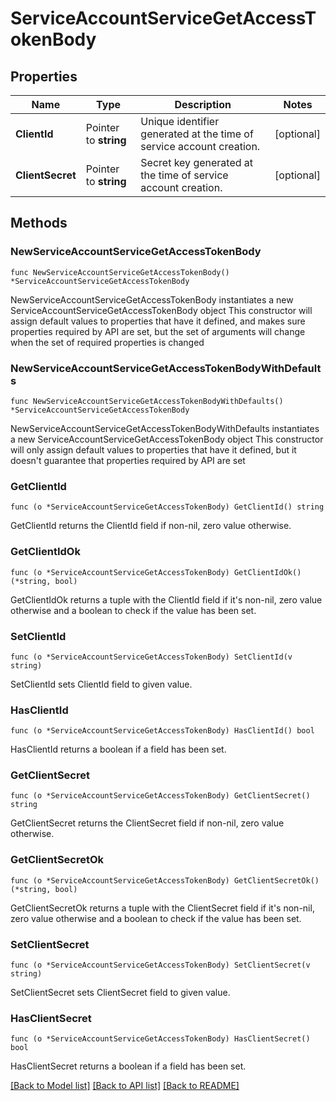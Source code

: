 # ServiceAccountServiceGetAccessTokenBody

## Properties

Name | Type | Description | Notes
------------ | ------------- | ------------- | -------------
**ClientId** | Pointer to **string** | Unique identifier generated at the time of service account creation. | [optional] 
**ClientSecret** | Pointer to **string** | Secret key generated at the time of service account creation. | [optional] 

## Methods

### NewServiceAccountServiceGetAccessTokenBody

`func NewServiceAccountServiceGetAccessTokenBody() *ServiceAccountServiceGetAccessTokenBody`

NewServiceAccountServiceGetAccessTokenBody instantiates a new ServiceAccountServiceGetAccessTokenBody object
This constructor will assign default values to properties that have it defined,
and makes sure properties required by API are set, but the set of arguments
will change when the set of required properties is changed

### NewServiceAccountServiceGetAccessTokenBodyWithDefaults

`func NewServiceAccountServiceGetAccessTokenBodyWithDefaults() *ServiceAccountServiceGetAccessTokenBody`

NewServiceAccountServiceGetAccessTokenBodyWithDefaults instantiates a new ServiceAccountServiceGetAccessTokenBody object
This constructor will only assign default values to properties that have it defined,
but it doesn't guarantee that properties required by API are set

### GetClientId

`func (o *ServiceAccountServiceGetAccessTokenBody) GetClientId() string`

GetClientId returns the ClientId field if non-nil, zero value otherwise.

### GetClientIdOk

`func (o *ServiceAccountServiceGetAccessTokenBody) GetClientIdOk() (*string, bool)`

GetClientIdOk returns a tuple with the ClientId field if it's non-nil, zero value otherwise
and a boolean to check if the value has been set.

### SetClientId

`func (o *ServiceAccountServiceGetAccessTokenBody) SetClientId(v string)`

SetClientId sets ClientId field to given value.

### HasClientId

`func (o *ServiceAccountServiceGetAccessTokenBody) HasClientId() bool`

HasClientId returns a boolean if a field has been set.

### GetClientSecret

`func (o *ServiceAccountServiceGetAccessTokenBody) GetClientSecret() string`

GetClientSecret returns the ClientSecret field if non-nil, zero value otherwise.

### GetClientSecretOk

`func (o *ServiceAccountServiceGetAccessTokenBody) GetClientSecretOk() (*string, bool)`

GetClientSecretOk returns a tuple with the ClientSecret field if it's non-nil, zero value otherwise
and a boolean to check if the value has been set.

### SetClientSecret

`func (o *ServiceAccountServiceGetAccessTokenBody) SetClientSecret(v string)`

SetClientSecret sets ClientSecret field to given value.

### HasClientSecret

`func (o *ServiceAccountServiceGetAccessTokenBody) HasClientSecret() bool`

HasClientSecret returns a boolean if a field has been set.


[[Back to Model list]](../README.md#documentation-for-models) [[Back to API list]](../README.md#documentation-for-api-endpoints) [[Back to README]](../README.md)



